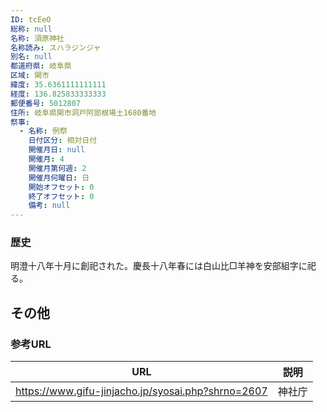 ```yaml
---
ID: tcEeO
総称: null
名称: 須原神社
名称読み: スハラジンジャ
別名: null
都道府県: 岐阜県
区域: 関市
緯度: 35.6361111111111
経度: 136.825833333333
郵便番号: 5012807
住所: 岐阜県関市洞戸阿部根場土1680番地
祭事:
  - 名称: 例祭
    日付区分: 相対日付
    開催月日: null
    開催月: 4
    開催月第何週: 2
    開催月何曜日: 日
    開始オフセット: 0
    終了オフセット: 0
    備考: null
---
```


### 歴史

明澄十八年十月に創祀された。慶長十八年春には白山比□羊神を安部組字に祀る。

## その他

### 参考URL

| URL                                                | 説明   |
| -------------------------------------------------- | ------ |
| https://www.gifu-jinjacho.jp/syosai.php?shrno=2607 | 神社庁 |
